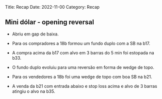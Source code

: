 Title: Recap 
Date: 2022-11-00
Category: Recap


## Mini dólar - opening reversal

* Abriu em gap de baixa.

* Para os compradores  a 18b formou um fundo duplo com a SB na b17.

* A compra acima da b17 com alvo em 3 barras do 5 min foi estopada na b33.

* O fundo duplo evoluiu para uma reversão em forma de wedge de topo.

* Para os vendedores a 18b foi uma wedge de topo com boa SB na b21.

* A venda da b21 com entrada abaixo e stop loss acima e alvo de 3 barras atingiu o alvo na b35.
